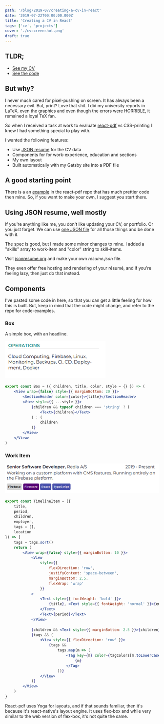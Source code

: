 ```yaml
---
path: '/blog/2019-07/creating-a-cv-in-react'
date: '2019-07-22T00:00:00.000Z'
title: 'Creating a CV in React'
tags: ['cv', 'projects']
cover: './cvscreenshot.png'
draft: true
---
```


## TLDR;

- [See my CV](/cv.pdf)
- [See the code](https://github.com/andrioid/andri.dk/tree/master/src/cv)

## But why?

I never much cared for pixel-pushing on screen. It has always been a necessary evil. But, print? Love that shit. I did my university reports in LaTeX, even the graphics and even though the errors were HORRIBLE, it remained a loyal TeX fan.

So when I received a task at work to evaluate [react-pdf](https://react-pdf.org/) vs CSS-printing I knew I had something special to play with.

I wanted the following features:

- Use [JSON resume](https://jsonresume.org/schema/) for the CV data
- Components for for work-experience, education and sections
- My own layout
- Built automatically with my Gatsby site into a PDF file

## A good starting point

There is a an [example](https://github.com/diegomura/react-pdf/tree/master/examples/resume) in the react-pdf repo that has much prettier code then mine. So, if you want to make your own, I suggest you start there.

## Using JSON resume, well mostly

If you're anything like me, you don't like updating your CV, or portfolio. Or you just forget. We can use [one JSON file](https://github.com/andrioid/andri.dk/blob/master/src/cv/resume.json) for all those things and be done with it.

The spec is good, but I made some minor changes to mine. I added a "skills" array to work-item and "color" string to skill-items.

Visit [jsonresume.org](https://jsonresume.org) and make your own _resume.json_ file.

They even offer free hosting and rendering of your résumé, and if you're feeling lazy, then just do that instead.

## Components

I've pasted some code in here, so that you can get a little feeling for how this is built. But, keep in mind that the code might change, and refer to the repo for code-examples.

### Box

A simple box, with an headline.

![box with content](box-operations.png)

```jsx
export const Box = ({ children, title, color, style = {} }) => (
	<View wrap={false} style={{ marginBottom: 20 }}>
		<SectionHeader color={color}>{title}</SectionHeader>
		<View style={{ ...style }}>
			{children && typeof children === 'string' ? (
				<Text>{children}</Text>
			) : (
				children
			)}
		</View>
	</View>
)
```

### Work Item

![box with content](experience-item.png)

```jsx
export const TimelineItem = ({
	title,
	period,
	children,
	employer,
	tags = [],
	location
}) => {
	tags = tags.sort()
	return (
		<View wrap={false} style={{ marginBottom: 10 }}>
			<View
				style={{
					flexDirection: 'row',
					justifyContent: 'space-between',
					marginBottom: 2.5,
					flexWrap: 'wrap'
				}}
			>
				<Text style={{ fontWeight: 'bold' }}>
					{title}, <Text style={{ fontWeight: 'normal' }}>{employer}</Text>
				</Text>
				<Text>{period}</Text>
			</View>

			{children && <Text style={{ marginBottom: 2.5 }}>{children}</Text>}
			{tags && (
				<View style={{ flexDirection: 'row' }}>
					{tags &&
						tags.map(m => (
							<Tag key={m} color={tagColors[m.toLowerCase()]}>
								{m}
							</Tag>
						))}
				</View>
			)}
		</View>
	)
}
```

React-pdf uses Yoga for layouts, and if that sounds familiar, then it's because it's react-native's layout engine. It uses flex-box and while very similar to the web version of flex-box, it's not quite the same.
